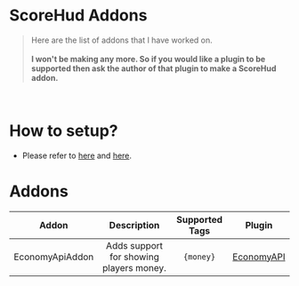 # ScoreHud Addons

>Here are the list of addons that I have worked on. <br /><br />
>**I won't be making any more. So if you would like a plugin to be supported then ask the author of that plugin to make a ScoreHud addon.**<br />
<br />

# How to setup?

- Please refer to [here](https://github.com/JackMD/ScoreHud/tree/master#addons) and [here](https://github.com/JackMD/ScoreHud/tree/master#how-to-use-addons).

# Addons 

|Addon|Description|Supported Tags|Plugin|
|:--:|:--:|:--:|:--:|
|EconomyApiAddon|Adds support for showing players money.|`{money}`|[EconomyAPI](https://github.com/poggit-orphanage/EconomyS/tree/master/EconomyAPI)|